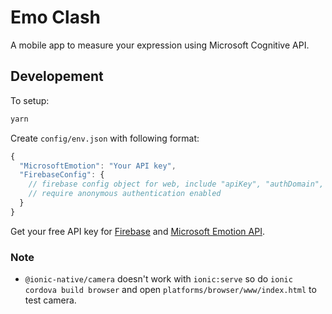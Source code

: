 # Emo Clash
A mobile app to measure your expression using Microsoft Cognitive API.

## Developement
To setup:
``` bash
yarn
```

Create `config/env.json` with following format:
``` javascript
{
  "MicrosoftEmotion": "Your API key",
  "FirebaseConfig": {
    // firebase config object for web, include "apiKey", "authDomain", ...
    // require anonymous authentication enabled
  }
}
```

Get your free API key for [Firebase](https://firebase.google.com/) and [Microsoft Emotion API](https://azure.microsoft.com/en-us/try/cognitive-services/#vision).

### Note
- `@ionic-native/camera` doesn't work with `ionic:serve` so do `ionic cordova build browser` and open `platforms/browser/www/index.html` to test camera.
